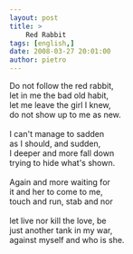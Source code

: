 ```yaml
---
layout: post
title: >
    Red Rabbit
tags: [english,]
date: 2008-03-27 20:01:00
author: pietro
---
```

Do not follow the red rabbit,<br/>let in me the bad old habit,<br/>let me leave the girl I knew,<br/>do not show up to me as new.<br/><br/>I can't manage to sadden<br/>as I should, and sudden,<br/>I deeper and more fall down<br/>trying to hide what's shown.<br/><br/>Again and more waiting for<br/>it and her to come to me,<br/>touch and run, stab and nor<br/><br/>let live nor kill the love, be<br/>just another tank in my war,<br/>against myself and who is she.
